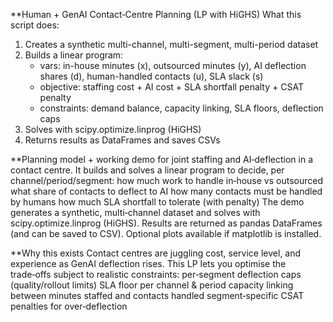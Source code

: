 **Human + GenAI Contact‑Centre Planning (LP with HiGHS)
What this script does:
1) Creates a synthetic multi-channel, multi-segment, multi-period dataset
2) Builds a linear program:
   - vars: in-house minutes (x), outsourced minutes (y),
           AI deflection shares (d), human-handled contacts (u), SLA slack (s)
   - objective: staffing cost + AI cost + SLA shortfall penalty + CSAT penalty
   - constraints: demand balance, capacity linking, SLA floors, deflection caps
3) Solves with scipy.optimize.linprog (HiGHS)
4) Returns results as DataFrames and saves CSVs


**Planning model + working demo for joint staffing and AI‑deflection in a contact centre.
It builds and solves a linear program to decide, per channel/period/segment:
how much work to handle in‑house vs outsourced
what share of contacts to deflect to AI
how many contacts must be handled by humans
how much SLA shortfall to tolerate (with penalty)
The demo generates a synthetic, multi‑channel dataset and solves with scipy.optimize.linprog (HiGHS). Results are returned as pandas DataFrames (and can be saved to CSV). Optional plots available if matplotlib is installed.

**Why this exists
Contact centres are juggling cost, service level, and experience as GenAI deflection rises. This LP lets you optimise the trade‑offs subject to realistic constraints:
per‑segment deflection caps (quality/rollout limits)
SLA floor per channel & period
capacity linking between minutes staffed and contacts handled
segment‑specific CSAT penalties for over‑deflection


